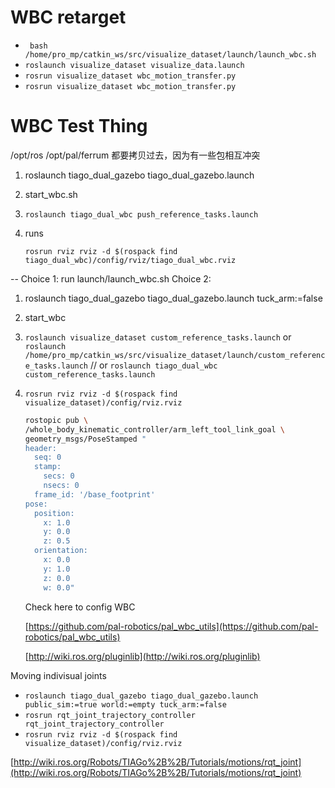 # WBC retarget

- ` bash /home/pro_mp/catkin_ws/src/visualize_dataset/launch/launch_wbc.sh`
- `roslaunch visualize_dataset visualize_data.launch`
- `rosrun visualize_dataset wbc_motion_transfer.py`
- `rosrun visualize_dataset wbc_motion_transfer.py`

# WBC Test Thing

/opt/ros  /opt/pal/ferrum 都要拷贝过去，因为有一些包相互冲突

1. roslaunch tiago_dual_gazebo tiago_dual_gazebo.launch
2. start_wbc.sh
3. `roslaunch tiago_dual_wbc push_reference_tasks.launch`
4. runs 
    
    `rosrun rviz rviz -d $(rospack find tiago_dual_wbc)/config/rviz/tiago_dual_wbc.rviz`
    

 --
Choice 1:
     run launch/launch_wbc.sh
Choice 2:
1. roslaunch tiago_dual_gazebo tiago_dual_gazebo.launch tuck_arm:=false
2. start_wbc
3. `roslaunch visualize_dataset custom_reference_tasks.launch`
  or `roslaunch /home/pro_mp/catkin_ws/src/visualize_dataset/launch/custom_reference_tasks.launch`
     // or `roslaunch tiago_dual_wbc    custom_reference_tasks.launch`

4. `rosrun rviz rviz -d $(rospack find visualize_dataset)/config/rviz.rviz`
    
    
    ```bash
    rostopic pub \
    /whole_body_kinematic_controller/arm_left_tool_link_goal \
    geometry_msgs/PoseStamped "
    header:
      seq: 0
      stamp:
        secs: 0
        nsecs: 0
      frame_id: '/base_footprint'
    pose:
      position:
        x: 1.0
        y: 0.0
        z: 0.5
      orientation:
        x: 0.0
        y: 1.0
        z: 0.0
        w: 0.0"
    ```
    
    Check here to config WBC
    
    [https://github.com/pal-robotics/pal_wbc_utils](https://github.com/pal-robotics/pal_wbc_utils)
    
    [http://wiki.ros.org/pluginlib](http://wiki.ros.org/pluginlib)
    

Moving indivisual joints

- `roslaunch tiago_dual_gazebo tiago_dual_gazebo.launch public_sim:=true world:=empty tuck_arm:=false`
- `rosrun rqt_joint_trajectory_controller rqt_joint_trajectory_controller`
- `rosrun rviz rviz -d $(rospack find visualize_dataset)/config/rviz.rviz`

[http://wiki.ros.org/Robots/TIAGo%2B%2B/Tutorials/motions/rqt_joint](http://wiki.ros.org/Robots/TIAGo%2B%2B/Tutorials/motions/rqt_joint)
